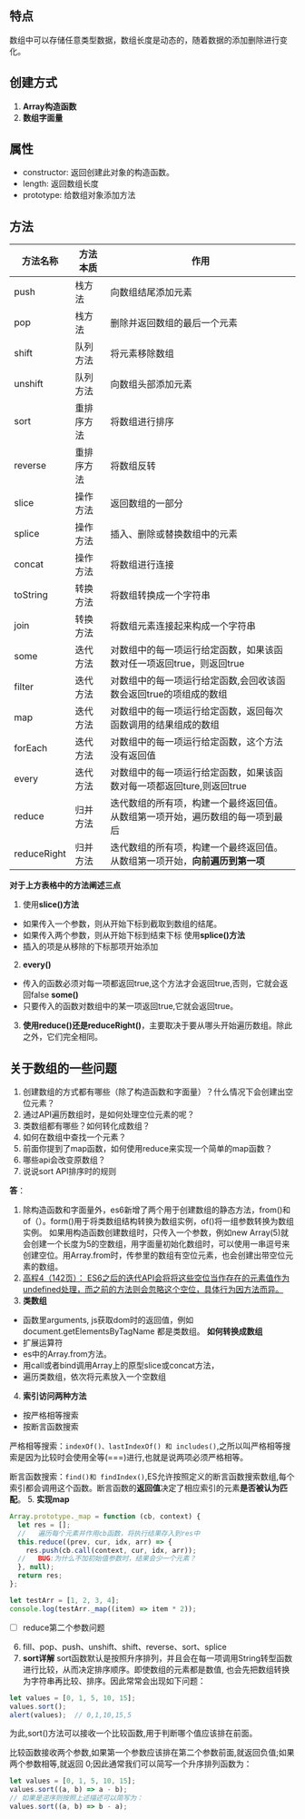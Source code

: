 ## 特点
数组中可以存储任意类型数据，数组长度是动态的，随着数据的添加删除进行变化。

## 创建方式
1. **Array构造函数**
2. **数组字面量**

## 属性
- constructor: 返回创建此对象的构造函数。
- length: 返回数组长度
- prototype: 给数组对象添加方法

## 方法
| 方法名称 | 方法本质 | 作用 | 
| ---- | ---- | ---- |
| push | 栈方法 | 向数组结尾添加元素 | 
| pop | 栈方法 | 删除并返回数组的最后一个元素 | 
| shift | 队列方法 | 将元素移除数组 | 
| unshift | 队列方法 | 向数组头部添加元素 |
| sort | 重排序方法 | 将数组进行排序 |
| reverse | 重排序方法 | 将数组反转 |
| slice | 操作方法 | 返回数组的一部分 | 
| splice | 操作方法 | 插入、删除或替换数组中的元素 |
| concat | 操作方法 | 将数组进行连接 |
| toString | 转换方法 | 将数组转换成一个字符串 | 
| join | 转换方法 | 将数组元素连接起来构成一个字符串 |
| some | 迭代方法 | 对数组中的每一项运行给定函数，如果该函数对任一项返回true，则返回true |
| filter | 迭代方法 | 对数组中的每一项运行给定函数,会回收该函数会返回true的项组成的数组 | 
| map | 迭代方法 | 对数组中的每一项运行给定函数，返回每次函数调用的结果组成的数组 |
| forEach | 迭代方法 | 对数组中的每一项运行给定函数，这个方法没有返回值 | 
| every | 迭代方法 | 对数组中的每一项运行给定函数，如果该函数对每一项都返回ture,则返回true | 
| reduce | 归并方法 | 迭代数组的所有项，构建一个最终返回值。从数组第一项开始，遍历数组的每一项到最后 |
| reduceRight | 归并方法 | 迭代数组的所有项，构建一个最终返回值。从数组第一项开始，**向前遍历到第一项** |

**对于上方表格中的方法阐述三点**
1. 使用**slice()方法**
  - 如果传入一个参数，则从开始下标到截取到数组的结尾。
  - 如果传入两个参数，则从开始下标到结束下标
使用**splice()方法**
 - 插入的项是从移除的下标那项开始添加

2. **every()**
 - 传入的函数必须对每一项都返回true,这个方法才会返回true,否则，它就会返回false
  **some()**
- 只要传入的函数对数组中的某一项返回true,它就会返回true。

3. **使用reduce()还是reduceRight()**，主要取决于要从哪头开始遍历数组。除此之外，它们完全相同。

## 关于数组的一些问题
1. 创建数组的方式都有哪些（除了构造函数和字面量）？什么情况下会创建出空位元素？
2. 通过API遍历数组时，是如何处理空位元素的呢？
3. 类数组都有哪些？如何转化成数组？
4. 如何在数组中查找一个元素？
5. 前面你提到了map函数，如何使用reduce来实现一个简单的map函数？
6. 哪些api会改变原数组？
7. 说说sort API排序时的规则

**答**：
1. 除构造函数和字面量外，es6新增了两个用于创建数组的静态方法，from()和of（）。form()用于将类数组结构转换为数组实例，of()将一组参数转换为数组实例。 如果用构造函数创建数组时，只传入一个参数，例如new Array(5)就会创建一个长度为5的空数组，用字面量初始化数组时，可以使用一串逗号来创建空位。用Array.from时，传参里的数组有空位元素，也会创建出带空位元素的数组。
2. [高程4（142页）： ES6之后的迭代API会将将这些空位当作存在的元素值作为undefined处理，而之前的方法则会忽略这个空位，具体行为因方法而异。]()
3. **类数组**
- 函数里arguments, js获取dom时的返回值，例如 document.getElementsByTagName 都是类数组。
  **如何转换成数组**
- 扩展运算符
- es中的Array.from方法。
- 用call或者bind调用Array上的原型slice或concat方法，
- 遍历类数组，依次将元素放入一个空数组
4. **索引访问两种方法**
- 按严格相等搜索
- 按断言函数搜索

严格相等搜索：`indexOf()、lastIndexOf() 和 includes()`,之所以叫严格相等搜索是因为比较时会使用全等(===)进行,也就是说两项必须严格相等。

断言函数搜索：`find()和 findIndex()`,ES允许按照定义的断言函数搜索数组,每个索引都会调用这个函数。断言函数的**返回值**决定了相应索引的元素**是否被认为匹配**。
5. **实现map**
```js
Array.prototype._map = function (cb, context) {
  let res = [];
  //   遍历每个元素并作用cb函数，将执行结果存入到res中
  this.reduce((prev, cur, idx, arr) => {
    res.push(cb.call(context, cur, idx, arr));
  //   BUG:为什么不加初始值参数时，结果会少一个元素？
  }, null);
  return res;
};

let testArr = [1, 2, 3, 4];
console.log(testArr._map((item) => item * 2));
```
- [ ]  reduce第二个参数问题
6. fill、pop、push、unshift、shift、reverse、sort、splice
7.  **sort详解**
sort函数默认是按照升序排列，并且会在每一项调用String转型函数进行比较，从而决定排序顺序。即使数组的元素都是数值, 也会先把数组转换为字符串再比较、排序。因此常常会出现如下问题：

```js
let values = [0, 1, 5, 10, 15]; 
values.sort(); 
alert(values);  // 0,1,10,15,5
```
为此,sort()方法可以接收一个比较函数,用于判断哪个值应该排在前面。

比较函数接收两个参数,如果第一个参数应该排在第二个参数前面,就返回负值;如果两个参数相等,就返回 0;因此通常我们可以简写一个升序排列函数为：

```js
let values = [0, 1, 5, 10, 15];
values.sort((a, b) => a - b);
// 如果是逆序则按照上述描述可以简写为：
values.sort((a, b) => b - a); 
```
